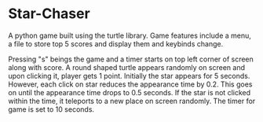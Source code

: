 # Star-Chaser

A python game built using the turtle library. Game features include a menu, a file to store top 5 scores and display them and keybinds change.

Pressing "s" beings the game and a timer starts on top left corner of screen along with score. A round shaped turtle appears randomly on screen and upon clicking it, player gets 1 point. Initially the star appears for 5 seconds. However, each click on star reduces the appearance time by 0.2. This goes on until the appearance time drops to 0.5 seconds. If the star is not clicked within the time, it teleports to a new place on screen randomly. The timer for game is set to 10 seconds.
